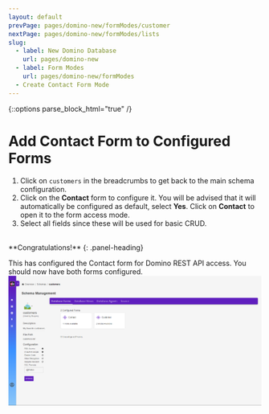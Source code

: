 ```yaml
---
layout: default
prevPage: pages/domino-new/formModes/customer
nextPage: pages/domino-new/formModes/lists
slug:
  - label: New Domino Database
    url: pages/domino-new
  - label: Form Modes
    url: pages/domino-new/formModes
  - Create Contact Form Mode
---
```


{::options parse_block_html="true" /}

# Add Contact Form to Configured Forms

1. Click on `customers` in the breadcrumbs to get back to the main schema configuration.
2. Click on the **Contact** form to configure it. You will be advised that it will automatically be configured as default, select **Yes**. Click on **Contact** to open it to the form access mode.
3. Select all fields since these will be used for basic CRUD.

<br/>

<div class="panel panel-success">
**Congratulations!**
{: .panel-heading}
<div class="panel-body">

This has configured the Contact form for Domino REST API access. You should now have both forms configured.
![Form Access Modes Configured](../images/formModes/form_modes_configured.png)
</div>
</div>
